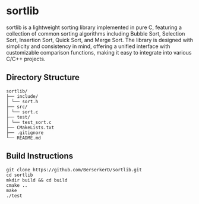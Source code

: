 # sortlib

sortlib is a lightweight sorting library implemented in pure C, featuring a collection of common sorting algorithms including Bubble Sort, Selection Sort, Insertion Sort, Quick Sort, and Merge Sort. The library is designed with simplicity and consistency in mind, offering a unified interface with customizable comparison functions, making it easy to integrate into various C/C++ projects.

## Directory Structure

```
sortlib/
├── include/
│ └── sort.h
├── src/
│ └── sort.c
├── test/
│ └── test_sort.c
├── CMakeLists.txt
├── .gitignore
└── README.md
```

## Build Instructions

```bush
git clone https://github.com/BerserkerD/sortlib.git
cd sortlib
mkdir build && cd build
cmake ..
make
./test
```
